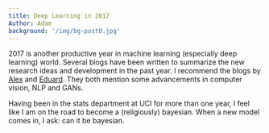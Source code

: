 ```yaml
---
title: Deep Learning in 2017
Author: Adam
background: '/img/bg-post0.jpg'
---
```


2017 is another productive year in machine learning (especially deep learning) world. Several blogs have been written to summarize the new research ideas and development in the past year. I recommend the blogs by [Alex](https://blog.goodaudience.com/ai-in-2018-for-researchers-8955df0caaf9) and [Eduard](https://blog.statsbot.co/deep-learning-achievements-4c563e034257). They both mention some advancements in computer vision, NLP and GANs. 

Having been in the stats department at UCI for more than one year, I feel like I am on the road to become a (religiously) bayesian. When a new model comes in, I ask: can it be bayesian. 